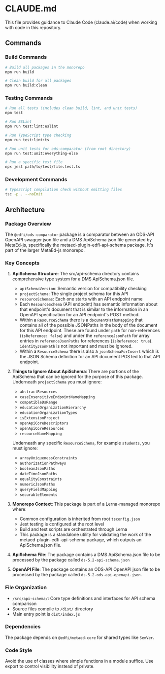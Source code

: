 # CLAUDE.md

This file provides guidance to Claude Code (claude.ai/code) when working with code in this repository.

## Commands

### Build Commands
```bash
# Build all packages in the monorepo
npm run build

# Clean build for all packages
npm run build:clean
```

### Testing Commands
```bash
# Run all tests (includes clean build, lint, and unit tests)
npm test

# Run ESLint
npm run test:lint:eslint

# Run TypeScript type checking
npm run test:lint:ts

# Run unit tests for ods-comparator (from root directory)
npm run test:unit:everything-else

# Run a specific test file
npx jest path/to/test/file.test.ts
```

### Development Commands
```bash
# TypeScript compilation check without emitting files
tsc -p . --noEmit
```

## Architecture

### Package Overview
The `@edfi/ods-comparator` package is a comparator between an ODS-API OpenAPI swagger.json file and a DMS ApiSchema.json file
generated by MetaEd-js, specifically the metaed-plugin-edfi-api-schema package. It's part of the larger MetaEd-js monorepo.

### Key Concepts

1. **ApiSchema Structure**: The src/api-schema directory contains comprehensive type system for a DMS ApiSchema.json file.
   - `apiSchemaVersion`: Semantic version for compatibility checking
   - `projectSchema`: The single project schema for this API
   - `resourceSchemas`: Each one starts with an API endpoint name
   - Each `ResourceSchema` (API endpoint) has semantic information about that endpoint's document that is similar to the information
     in an OpenAPI specification for an API endpoint's POST method. 
   - Within a `ResourceSchema` there is a `documentPathsMapping` that contains all of the possible JSONPaths in the body of
     the document for this API endpoint. These are found under `path` for non-references (`isReference: false`) and under
     the `referenceJsonPath` for array entries in `referenceJsonPaths` for references (`isReference: true`). `identityJsonPath`
     is not important and must be ignored.
   - Within a `ResourceSchema` there is also a `jsonSchemaForInsert` which is the JSON Schema definition for an API document
     POSTed to that API endpoint.


2. **Things to Ignore About ApiSchema**: There are portions of the ApiSchema that can be ignored for the purpose of this
   package. Underneath `projectSchema` you must ignore:
   - `abstractResources`
   - `caseInsensitiveEndpointNameMapping`
   - `compatibleDsRange`
   - `educationOrganizationHierarchy`
   - `educationOrganizationTypes`
   - `isExtensionProject`
   - `openApiCoreDescriptors`
   - `openApiCoreResources`
   - `resourceNameMapping`

   Underneath any specific `ResourceSchema`, for example `students`, you must ignore:
   - `arrayUniquenessConstraints`
   - `authorizationPathways`
   - `booleanJsonPaths`
   - `dateTimeJsonPaths`
   - `equalityConstraints`
   - `numericJsonPaths`
   - `queryFieldMapping`
   - `securableElements`

3. **Monorepo Context**: This package is part of a Lerna-managed monorepo where:
   - Common configuration is inherited from root `tsconfig.json`
   - Jest testing is configured at the root level
   - Build and test scripts are orchestrated through Lerna
   - This package is a standalone utility for validating the work of the metaed-plugin-edfi-api-schema package, which outputs an ApiSchema.json file.

4. **ApiSchema File**: The package contains a DMS ApiSchema.json file to be processed by the package called `ds-5.2-api-schema.json`

5. **OpenAPI File**: The package contains an ODS-API OpenAPI json file to be processed by the package called `ds-5.2-ods-api-openapi.json`.

### File Organization
- `/src/api-schema/`: Core type definitions and interfaces for API schema comparison
- Source files compile to `/dist/` directory
- Main entry point is `dist/index.js`

### Dependencies
The package depends on `@edfi/metaed-core` for shared types like `SemVer`.

### Code Style
Avoid the use of classes where simple functions in a module suffice. Use export to control visibility instead of private.
